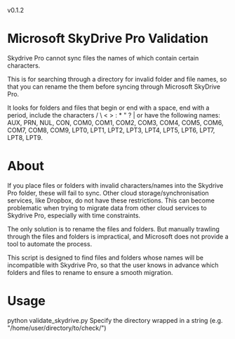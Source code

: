 v0.1.2

Microsoft SkyDrive Pro Validation
======================

Skydrive Pro cannot sync files the names of which contain certain characters.

This is for searching through a directory for invalid folder and file names, so that you can rename the them before syncing through Microsoft SkyDrive Pro.

It looks for folders and files that begin or end with a space, end with a period, include the characters / \ < > : * " ? | or have the following names: AUX, PRN, NUL, CON, COM0, COM1, COM2, COM3, COM4, COM5, COM6, COM7, COM8, COM9, LPT0, LPT1, LPT2, LPT3, LPT4, LPT5, LPT6, LPT7, LPT8, LPT9.

About
=====
If you place files or folders with invalid characters/names into the Skydrive Pro folder, these will fail to sync. Other cloud storage/synchronisation services, like Dropbox, do not have these restrictions. This can become problematic when trying to migrate data from other cloud services to Skydrive Pro, especially with time constraints. 

The only solution is to rename the files and folders. But manually trawling through the files and folders is impractical, and Microsoft does not provide a tool to automate the process. 

This script is designed to find files and folders whose names will be incompatible with Skydrive Pro, so that the user knows in advance which folders and files to rename to ensure a smooth migration.

Usage
=====
python validate_skydrive.py
Specify the directory wrapped in a string (e.g. "/home/user/directory/to/check/")



